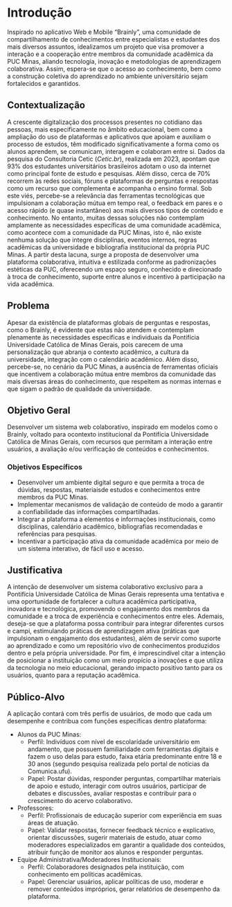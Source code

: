 # Introdução
Inspirado no aplicativo Web e Mobile “Brainly”, uma comunidade de compartilhamento de conhecimentos entre especialistas e estudantes dos mais diversos assuntos, idealizamos um projeto que visa promover a interação e a cooperação entre membros da comunidade acadêmica da PUC Minas, aliando tecnologia, inovação e metodologias de aprendizagem colaborativa. Assim, espera-se que o acesso ao conhecimento, bem como a construção coletiva do aprendizado no ambiente universitário sejam fortalecidos e garantidos.

## Contextualização
A crescente digitalização dos processos presentes no cotidiano das pessoas, mais especificamente no âmbito educacional, bem como a ampliação do uso de plataformas e aplicativos que apoiam e auxiliam o processo de estudos, têm modificado significativamente a forma como os alunos aprendem, se comunicam, interagem e colaboram entre si. Dados da pesquisa do Consultoria Cetic (*Cetic.br*), realizada em 2023, apontam que 93% dos estudantes universitários brasileiros adotam o uso da internet como principal fonte de estudo e pesquisas. Além disso, cerca de 70% recorrem às redes sociais, fóruns e plataformas de perguntas e respostas como um recurso que complementa e acompanha o ensino formal. Sob este viés, percebe-se a relevância das ferramentas tecnológicas que impulsionam a colaboração mútua em tempo real, o feedback em pares e o acesso rápido (e quase instantâneo) aos mais diversos tipos de conteúdo e conhecimento. No entanto, muitas dessas soluções não contemplam amplamente as necessidades específicas de uma comunidade acadêmica, como acontece com a comunidade da PUC Minas, isto é, não existe nenhuma solução que integre disciplinas, eventos internos, regras acadêmicas da universidade e bibliografia institucional da própria PUC Minas.
A partir desta lacuna, surge a proposta de desenvolver uma plataforma colaborativa, intuitiva e estilizada conforme as padronizações estéticas da PUC, oferecendo um espaço seguro, conhecido e direcionado à troca de conhecimento, suporte entre alunos e incentivo à participação na vida acadêmica.

## Problema
Apesar da existência de plataformas globais de perguntas e respostas, como o Brainly, é evidente que estas não atendem e contemplam plenamente às necessidades especificas e individuais da Pontifícia Universidade Católica de Minas Gerais, pois carecem de uma personalização que abranja o contexto acadêmico, a cultura da universidade, integração com o calendário acadêmico. Além disso, percebe-se, no cenário da PUC Minas, a ausência de ferramentas oficiais que incentivem a colaboração mútua entre membros da comunidade das mais diversas áreas do conhecimento, que respeitem as normas internas e que sigam o padrão de qualidade da universidade. 

## Objetivo Geral
Desenvolver um sistema web colaborativo, inspirado em modelos como o Brainly, voltado para ocontexto institucional da Pontifícia Universidade Católica de Minas Gerais, com recursos que permitam a interação entre usuários, a avaliação e/ou verificação de conteúdos e conhecimentos.

### Objetivos Específicos
* Desenvolver um ambiente digital seguro e que permita a troca de dúvidas, respostas, materiaisde estudos e conhecimentos entre membros da PUC Minas.
* Implementar mecanismos de validação de conteúdo de modo a garantir a confiabilidade das informações compartilhadas.
* Integrar a plataforma a elementos e informações institucionais, como disciplinas, calendário acadêmico, bibliografias recomendadas e referências para pesquisas.
* Incentivar a participação ativa da comunidade acadêmica por meio de um sistema interativo, de fácil uso e acesso.

## Justificativa

A intenção de desenvolver um sistema colaborativo exclusivo para a Pontifícia Universidade Católica de Minas Gerais representa uma tentativa e uma oportunidade de fortalecer a cultura acadêmica participativa, inovadora e tecnológica, promovendo o engajamento dos membros da comunidade e a troca de experiência e conhecimentos entre eles. Ademais, deseja-se que a plataforma possa contribuir para integrar diferentes cursos e campi, estimulando práticas de aprendizagem ativa (práticas que impulsionam o engajamento dos estudantes), além de servir como suporte ao aprendizado e como um repositório vivo de conhecimentos produzidos dentro e pela própria universidade. Por fim, é imprescindível citar a intenção de posicionar a instituição como um meio propício a inovações e que utiliza da tecnologia no meio educacional, gerando impacto positivo tanto para os usuários, quanto para
a reputação acadêmica. 

## Público-Alvo
A aplicação contará com três perfis de usuários, de modo que cada um desempenhe e contribua com funções específicas dentro plataforma:
* Alunos da PUC Minas:
    - Perfil: Indivíduos com nível de escolaridade universitário em andamento, que possuem familiaridade com ferramentas digitais e fazem o uso delas para estudo, faixa etária predominante entre 18 e 30 anos (segundo pesquisa realizada pelo portal de notícias da
Comunica.ufu).
    - Papel: Postar dúvidas, responder perguntas, compartilhar materiais de apoio e estudo, interagir com outros usuários, participar de debates e discussões, avaliar respostas e contribuir para o crescimento do acervo colaborativo.
* Professores:
    - Perfil: Profissionais de educação superior com experiência em suas áreas de atuação.
    - Papel: Validar respostas, fornecer feedback técnico e explicativo, orientar discussões, sugerir materiais de estudo, atuar como moderadores especializados em garantir a qualidade dos conteúdos, atribuir função de monitor aos alunos e responder perguntas.
* Equipe Administrativa/Moderadores Institucionais:
    - Perfil: Colaboradores designados pela instituição, com conhecimento em políticas acadêmicas.
    - Papel: Gerenciar usuários, aplicar políticas de uso, moderar e remover conteúdos impróprios, gerar relatórios de desempenho da plataforma.
